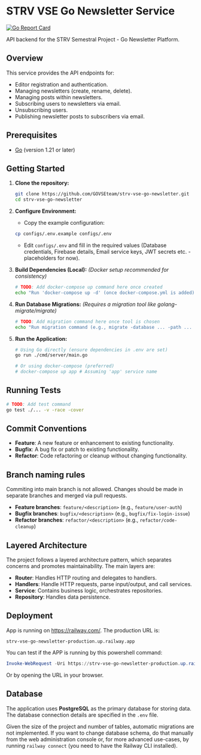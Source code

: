 # STRV VSE Go Newsletter Service

[![Go Report Card](https://goreportcard.com/badge/github.com/GOVSEteam/strv-vse-go-newsletter)](https://goreportcard.com/report/github.com/GOVSEteam/strv-vse-go-newsletter)

<!-- Add CI Badge later -->
<!-- [![CI Status](https://github.com/GOVSEteam/strv-vse-go-newsletter/actions/workflows/ci.yml/badge.svg)](https://github.com/GOVSEteam/strv-vse-go-newsletter/actions/workflows/ci.yml) -->
<!-- Add Coverage Badge later -->

API backend for the STRV Semestral Project - Go Newsletter Platform.

## Overview

This service provides the API endpoints for:

- Editor registration and authentication.
- Managing newsletters (create, rename, delete).
- Managing posts within newsletters.
- Subscribing users to newsletters via email.
- Unsubscribing users.
- Publishing newsletter posts to subscribers via email.

## Prerequisites

- [Go](https://golang.org/doc/install) (version 1.21 or later)

## Getting Started

1.  **Clone the repository:**

    ```bash
    git clone https://github.com/GOVSEteam/strv-vse-go-newsletter.git
    cd strv-vse-go-newsletter
    ```

2.  **Configure Environment:**

    - Copy the example configuration:

    ```bash
    cp configs/.env.example configs/.env
    ```

    - Edit `configs/.env` and fill in the required values (Database credentials, Firebase details, Email service keys, JWT secrets etc. - placeholders for now).

3.  **Build Dependencies (Local):**
    _(Docker setup recommended for consistency)_

    ```bash
    # TODO: Add docker-compose up command here once created
    echo "Run 'docker-compose up -d' (once docker-compose.yml is added)"
    ```

4.  **Run Database Migrations:**
    _(Requires a migration tool like golang-migrate/migrate)_

    ```bash
    # TODO: Add migration command here once tool is chosen
    echo "Run migration command (e.g., migrate -database ... -path ... up)"
    ```

5.  **Run the Application:**

    ```bash
    # Using Go directly (ensure dependencies in .env are set)
    go run ./cmd/server/main.go

    # Or using docker-compose (preferred)
    # docker-compose up app # Assuming 'app' service name
    ```

## Running Tests

```bash
# TODO: Add test command
go test ./... -v -race -cover
```

## Commit Conventions
- **Feature**: A new feature or enhancement to existing functionality.
- **Bugfix**: A bug fix or patch to existing functionality.
- **Refactor**: Code refactoring or cleanup without changing functionality.

## Branch naming rules
Commiting into main branch is not allowed. Changes should be made in separate branches and merged via pull requests.
- **Feature branches**: `feature/<description>` (e.g., `feature/user-auth`)
- **Bugfix branches**: `bugfix/<description>` (e.g., `bugfix/fix-login-issue`)
- **Refactor branches**: `refactor/<description>` (e.g., `refactor/code-cleanup`)

## Layered Architecture
The project follows a layered architecture pattern, which separates concerns and promotes maintainability. The main layers are:
- **Router**: Handles HTTP routing and delegates to handlers.
- **Handlers**: Handle HTTP requests, parse input/output, and call services.
- **Service**: Contains business logic, orchestrates repositories.
- **Repository**: Handles data persistence.

## Deployment
App is running on https://railway.com/. The production URL is:

`strv-vse-go-newsletter-production.up.railway.app`

You can test if the APP is running by this powershell command:

```powershell
Invoke-WebRequest -Uri https://strv-vse-go-newsletter-production.up.railway.app/healthz -Method GET
```

Or by opening the URL in your browser.

## Database
The application uses **PostgreSQL** as the primary database for storing data. The database connection details are specified in the `.env` file.

Given the size of the project and number of tables, automatic migrations are not implemented. If you want to change database schema, do that manually from the web administration console or, for more advanced use-cases, by running `railway connect` (you need to have the Railway CLI installed).

